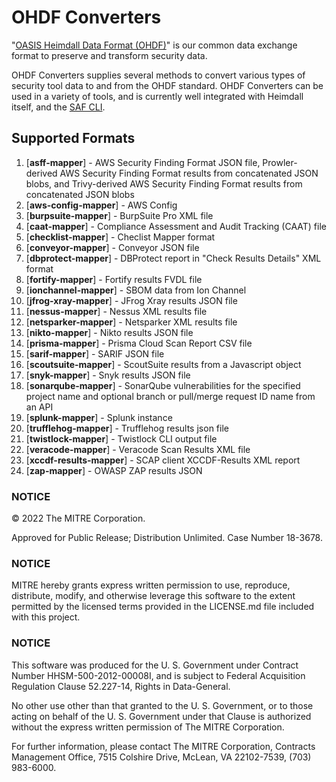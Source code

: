 # OHDF Converters

"[OASIS Heimdall Data Format (OHDF)](https://saf.mitre.org/#/normalize)" is our common data exchange format to preserve and transform security data.

OHDF Converters supplies several methods to convert various types of security tool data to and from the OHDF standard. OHDF Converters can be used in a variety of tools, and is currently well integrated with Heimdall itself, and the [SAF CLI](https://github.com/mitre/saf).

## Supported Formats
1.  [**asff-mapper**] - AWS Security Finding Format JSON file, Prowler-derived AWS Security Finding Format results from concatenated JSON blobs, and Trivy-derived AWS Security Finding Format results from concatenated JSON blobs
2.  [**aws-config-mapper**] - AWS Config
3.  [**burpsuite-mapper**] - BurpSuite Pro XML file
4.  [**caat-mapper**] - Compliance Assessment and Audit Tracking (CAAT) file
5.  [**checklist-mapper**] - Checlist Mapper format
6.  [**conveyor-mapper**] - Conveyor JSON file
7.  [**dbprotect-mapper**] - DBProtect report in "Check Results Details" XML format
8.  [**fortify-mapper**] - Fortify results FVDL file
9.  [**ionchannel-mapper**] - SBOM data from Ion Channel
10. [**jfrog-xray-mapper**] - JFrog Xray results JSON file
11. [**nessus-mapper**] - Nessus XML results file
12. [**netsparker-mapper**] - Netsparker XML results file
13. [**nikto-mapper**] - Nikto results JSON file
14. [**prisma-mapper**] - Prisma Cloud Scan Report CSV file
15. [**sarif-mapper**] - SARIF JSON file
16. [**scoutsuite-mapper**] - ScoutSuite results from a Javascript object
17. [**snyk-mapper**] - Snyk results JSON file
18. [**sonarqube-mapper**] - SonarQube vulnerabilities for the specified project name and optional branch or pull/merge request ID name from an API
19. [**splunk-mapper**] - Splunk instance
20. [**trufflehog-mapper**] - Trufflehog results json file 
21. [**twistlock-mapper**] - Twistlock CLI output file
22. [**veracode-mapper**] - Veracode Scan Results XML file
23. [**xccdf-results-mapper**] - SCAP client XCCDF-Results XML report
24. [**zap-mapper**] - OWASP ZAP results JSON

### NOTICE

© 2022 The MITRE Corporation.

Approved for Public Release; Distribution Unlimited. Case Number 18-3678.

### NOTICE

MITRE hereby grants express written permission to use, reproduce, distribute, modify, and otherwise leverage this software to the extent permitted by the licensed terms provided in the LICENSE.md file included with this project.

### NOTICE

This software was produced for the U. S. Government under Contract Number HHSM-500-2012-00008I, and is subject to Federal Acquisition Regulation Clause 52.227-14, Rights in Data-General.

No other use other than that granted to the U. S. Government, or to those acting on behalf of the U. S. Government under that Clause is authorized without the express written permission of The MITRE Corporation.

For further information, please contact The MITRE Corporation, Contracts Management Office, 7515 Colshire Drive, McLean, VA  22102-7539, (703) 983-6000.
